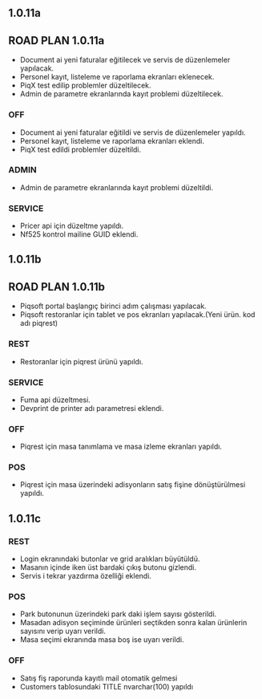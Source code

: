 ## 1.0.11a
## ROAD PLAN 1.0.11a
- Document ai yeni faturalar eğitilecek ve servis de düzenlemeler yapılacak.
- Personel kayıt, listeleme ve raporlama ekranları eklenecek.
- PiqX test edilip problemler düzeltilecek.
- Admin de parametre ekranlarında kayıt problemi düzeltilecek.

### OFF
- Document ai yeni faturalar eğitildi ve servis de düzenlemeler yapıldı.
- Personel kayıt, listeleme ve raporlama ekranları eklendi.
- PiqX test edildi problemler düzeltildi.
### ADMIN
- Admin de parametre ekranlarında kayıt problemi düzeltildi.
### SERVICE
- Pricer api için düzeltme yapıldı.
- Nf525 kontrol mailine GUID eklendi.

## 1.0.11b
## ROAD PLAN 1.0.11b
- Piqsoft portal başlangıç birinci adım çalışması yapılacak.
- Piqsoft restoranlar için tablet ve pos ekranları yapılacak.(Yeni ürün. kod adı piqrest)
### REST
- Restoranlar için piqrest ürünü yapıldı.
### SERVICE
- Fuma api düzeltmesi.
- Devprint de printer adı parametresi eklendi.
### OFF
- Piqrest için masa tanımlama ve masa izleme ekranları yapıldı.
### POS
- Piqrest için masa üzerindeki adisyonların satış fişine dönüştürülmesi yapıldı.

## 1.0.11c
### REST
- Login ekranındaki butonlar ve grid aralıkları büyütüldü.
- Masanın içinde iken üst bardaki çıkış butonu gizlendi.
- Servis i tekrar yazdırma özelliği eklendi.
### POS
- Park butonunun üzerindeki park daki işlem sayısı gösterildi.
- Masadan adisyon seçiminde ürünleri seçtikden sonra kalan ürünlerin sayısını verip uyarı verildi.
- Masa seçimi ekranında masa boş ise uyarı verildi.

### OFF
- Satış fiş raporunda kayıtlı mail otomatik gelmesi
- Customers tablosundaki TITLE nvarchar(100) yapıldı